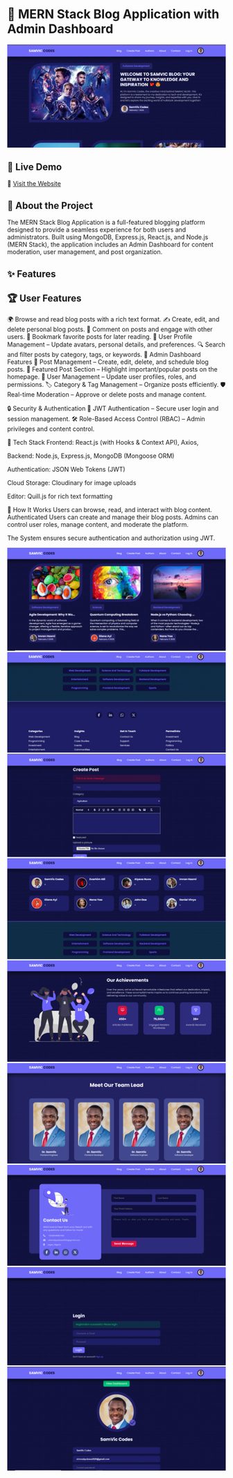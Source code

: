 # 📝 MERN Stack Blog Application with Admin Dashboard

![Project Preview](./src/images/img1.png)

## 🚀 Live Demo

🔗 [Visit the Website](https://fullstack-blog-app-beta.vercel.app/)

## 🌟 About the Project

The MERN Stack Blog Application is a full-featured blogging platform designed to provide a seamless experience for both users and administrators. Built using MongoDB, Express.js, React.js, and Node.js (MERN Stack), the application includes an Admin Dashboard for content moderation, user management, and post organization.

## ✨ Features

## 🏆 User Features

🌍 Browse and read blog posts with a rich text format.
✍️ Create, edit, and delete personal blog posts.
💬 Comment on posts and engage with other users.
🔖 Bookmark favorite posts for later reading.
🎨 User Profile Management – Update avatars, personal details, and preferences.
🔍 Search and filter posts by category, tags, or keywords.
🔧 Admin Dashboard Features
📌 Post Management – Create, edit, delete, and schedule blog posts.
🎯 Featured Post Section – Highlight important/popular posts on the homepage.
👥 User Management – Update user profiles, roles, and permissions.
🏷 Category & Tag Management – Organize posts efficiently.
🛡 Real-time Moderation – Approve or delete posts and manage content.


🔒 Security & Authentication
🔑 JWT Authentication – Secure user login and session management.
🛠 Role-Based Access Control (RBAC) – Admin privileges and content control.

🚀 Tech Stack
Frontend: React.js (with Hooks & Context API), Axios, 

Backend: Node.js, Express.js, MongoDB (Mongoose ORM)

Authentication: JSON Web Tokens (JWT)

Cloud Storage: Cloudinary for image uploads

Editor: Quill.js for rich text formatting

🔧 How It Works
Users can browse, read, and interact with blog content.
Authenticated Users can create and manage their blog posts.
Admins can control user roles, manage content, and moderate the platform.

The System ensures secure authentication and authorization using JWT.

![Project Preview](./src/images/img2.png)
![Project Preview](./src/images/img3.png)
![Project Preview](./src/images/img4.png)
![Project Preview](./src/images/img5.png)
![Project Preview](./src/images/img6.png)
![Project Preview](./src/images/img7.png)
![Project Preview](./src/images/img8.png)
![Project Preview](./src/images/img9.png)
![Project Preview](./src/images/img10.png)


